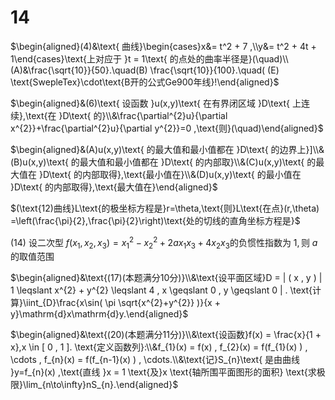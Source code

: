 # 14

$\begin{aligned}(4)&\text{ 曲线}\begin{cases}x&= t^2 + 7 ,\\y&= t^2 + 4t + 1\end{cases}\text{上对应于 }t = 1\text{ 的点处的曲率半径是}(\quad)\\(A)&\frac{\sqrt{10}}{50}.\quad(B) \frac{\sqrt{10}}{100}.\quad( (E) \text{SwepleTex}\cdot\text{B开的公式Ge900年线}!\end{aligned}$

$\begin{aligned}&(6)\text{ 设函数 }u(x,y)\text{ 在有界闭区域 }D\text{ 上连续},\text{在 }D\text{ 的}\\&\frac{\partial^{2}u}{\partial x^{2}}+\frac{\partial^{2}u}{\partial y^{2}}=0 ,\text{则}(\quad)\end{aligned}$

$\begin{aligned}&(A)u(x,y)\text{ 的最大值和最小值都在 }D\text{ 的边界上}]\\&(B)u(x,y)\text{ 的最大值和最小值都在 }D\text{ 的内部取}\\&(C)u(x,y)\text{ 的最大值在 }D\text{ 的内部取得},\text{最小值在}\\&(D)u(x,y)\text{ 的最小值在 }D\text{ 的内部取得},\text{最大值在}\end{aligned}$

$(\text{12)曲线}L\text{的极坐标方程是}r=\theta,\text{则}L\text{在点}(r,\theta) =\left(\frac{\pi}{2},\frac{\pi}{2}\right)\text{处的切线的直角坐标方程是}$

$(14)\text{ 设二次型 }f(x_1, x_2, x_3) = x_1^2 - x_2^2 + 2ax_1x_3 + 4x_2x_3 \text{的负惯性指数为 1} , \text{则 }a \text{的取值范围}$

$\begin{aligned}&\text{(17)(本题满分10分)}\\&\text{设平面区域}D = | ( x , y ) | 1 \leqslant x^{2} + y^{2} \leqslant 4 , x \geqslant 0 , y \geqslant 0 | . \text{计算}\iint_{D}\frac{x\sin( \pi \sqrt{x^{2}+y^{2}} )}{x + y}\mathrm{d}x\mathrm{d}y.\end{aligned}$

$\begin{aligned}&\text{(20)(本题满分11分)}\\&\text{设函数}f(x) = \frac{x}{1 + x},x \in [ 0 , 1 ]. \text{定义函数列}:\\&f_{1}(x) = f(x) , f_{2}(x) = f(f_{1}(x) ) , \cdots , f_{n}(x) = f(f_{n-1}(x) ) , \cdots.\\&\text{记}S_{n}\text{ 是由曲线 }y=f_{n}(x) ,\text{直线 }x = 1 \text{及}x \text{轴所围平面图形的面积} \text{求极限}\lim_{n\to\infty}nS_{n}.\end{aligned}$
